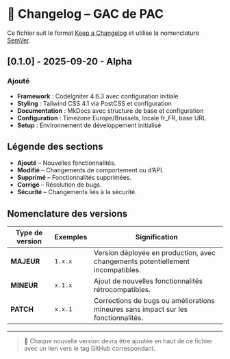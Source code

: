 # 📜 Changelog – GAC de PAC

Ce fichier suit le format [Keep a Changelog](https://keepachangelog.com/fr/1.1.0/) et utilise la nomenclature [SemVer](https://semver.org/lang/fr/).

## [0.1.0] - 2025-09-20 - Alpha

### Ajouté

- **Framework** : CodeIgniter 4.6.3 avec configuration initiale
- **Styling** : Tailwind CSS 4.1 via PostCSS et configuration
- **Documentation** : MkDocs avec structure de base et configuration
- **Configuration** : Timezone Europe/Brussels, locale fr_FR, base URL
- **Setup** : Environnement de développement initialisé

## Légende des sections

- **Ajouté** – Nouvelles fonctionnalités.
- **Modifié** – Changements de comportement ou d’API.
- **Supprimé** – Fonctionnalités supprimées.
- **Corrigé** – Résolution de bugs.
- **Sécurité** – Changements liés à la sécurité.

## Nomenclature des versions

| Type de version | Exemples | Signification                                                                      |
| --------------- | -------- | ---------------------------------------------------------------------------------- |
| **MAJEUR**      | `1.x.x`  | Version déployée en production, avec changements potentiellement incompatibles.    |
| **MINEUR**      | `x.1.x`  | Ajout de nouvelles fonctionnalités rétrocompatibles.                               |
| **PATCH**       | `x.x.1`  | Corrections de bugs ou améliorations mineures sans impact sur les fonctionnalités. |

---

> 📌 Chaque nouvelle version devra être ajoutée en haut de ce fichier avec un lien vers le tag GitHub correspondant.
